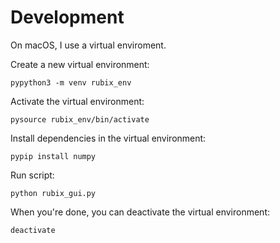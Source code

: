 # Development
On macOS, I use a virtual enviroment.

Create a new virtual environment:
```
pypython3 -m venv rubix_env
```

Activate the virtual environment:
```
pysource rubix_env/bin/activate
```

Install dependencies in the virtual environment:
```
pypip install numpy
```

Run script:
```
python rubix_gui.py
```

When you're done, you can deactivate the virtual environment:
```
deactivate
```
